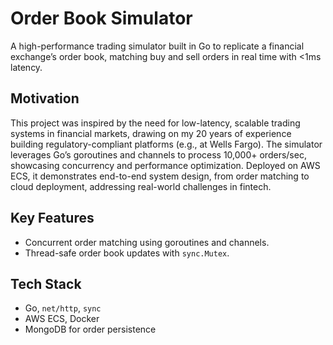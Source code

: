 # Order Book Simulator
A high-performance trading simulator built in Go to replicate a financial exchange’s order book, matching buy and sell orders in real time with <1ms latency.

## Motivation
This project was inspired by the need for low-latency, scalable trading systems in financial markets, drawing on my 20 years of experience building regulatory-compliant platforms (e.g., at Wells Fargo). The simulator leverages Go’s goroutines and channels to process 10,000+ orders/sec, showcasing concurrency and performance optimization. Deployed on AWS ECS, it demonstrates end-to-end system design, from order matching to cloud deployment, addressing real-world challenges in fintech.

## Key Features
- Concurrent order matching using goroutines and channels.
- Thread-safe order book updates with `sync.Mutex`.

## Tech Stack
- Go, `net/http`, `sync`
- AWS ECS, Docker
- MongoDB for order persistence